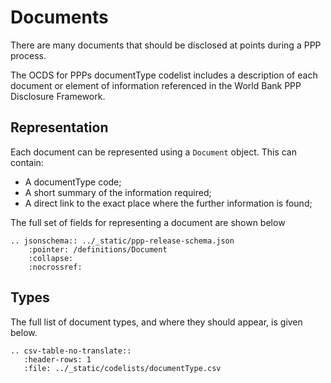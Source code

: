 # Documents

There are many documents that should be disclosed at points during a PPP process.

The OCDS for PPPs documentType codelist includes a description of each document or element of information referenced in the World Bank PPP Disclosure Framework. 

## Representation

Each document can be represented using a ```Document``` object. This can contain:

* A documentType code;
* A short summary of the information required;
* A direct link to the exact place where the further information is found;

The full set of fields for representing a document are shown below

```eval_rst
.. jsonschema:: ../_static/ppp-release-schema.json
    :pointer: /definitions/Document
    :collapse: 
    :nocrossref:
```

## Types

The full list of document types, and where they should appear, is given below.

```eval_rst
.. csv-table-no-translate::
   :header-rows: 1
   :file: ../_static/codelists/documentType.csv
```

